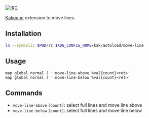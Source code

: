 [![IRC][shields/kakoune/badge]][freenode/kakoune]

[Kakoune][] extension to move lines.

Installation
------------

``` sh
ln --symbolic $PWD/rc $XDG_CONFIG_HOME/kak/autoload/move-line
```

Usage
-----

``` kak
map global normal ( ':move-line-above %val{count}<ret>'
map global normal ) ':move-line-below %val{count}<ret>'
```

Commands
--------

- `move-line-above` `[count]`: select full lines and move line above
- `move-line-below` `[count]`: select full lines and move line below

[Kakoune]: https://github.com/mawww/kakoune
[freenode/kakoune]: https://webchat.freenode.net?channels=kakoune
[shields/kakoune/badge]: https://img.shields.io/badge/IRC-%23kakoune-blue.svg
